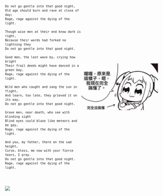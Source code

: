 <div style="display: flex; align-items:center;">
  <code style="flex: 1">

    Do not go gentle into that good night,  
    Old age should burn and rave at close of day;  
    Rage, rage against the dying of the light.

    Though wise men at their end know dark is right,  
    Because their words had forked no lightning they  
    Do not go gentle into that good night.  

    Good men, the last wave by, crying how bright  
    Their frail deeds might have danced in a green bay,  
    Rage, rage against the dying of the light.  

    Wild men who caught and sang the sun in flight,  
    And learn, too late, they grieved it on its way,  
    Do not go gentle into that good night.  

    Grave men, near death, who see with blinding sight  
    Blind eyes could blaze like meteors and be gay,  
    Rage, rage against the dying of the light.  

    And you, my father, there on the sad height,  
    Curse, bless, me now with your fierce tears, I pray.  
    Do not go gentle into that good night.  
    Rage, rage against the dying of the light.
  </code>
  <img style="flex: 1;width: 50%; height: auto;" src="./iseeisee.jpg"/>
</div>

![](https://visitor-badge.glitch.me/badge?page_id=yingpengsha.yingpengsha)
